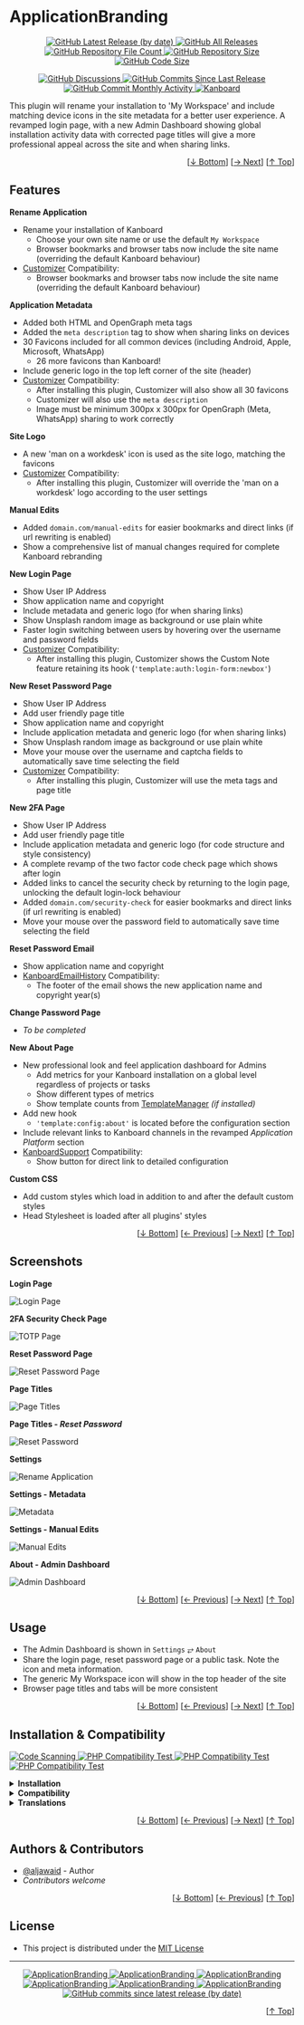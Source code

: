 <h1 name="user-content-readme-top">ApplicationBranding</h1>
<p align="center">
    <a href="https://github.com/aljawaid/ApplicationBranding/releases">
        <img src="https://img.shields.io/github/v/release/aljawaid/ApplicationBranding?style=for-the-badge&color=brightgreen" alt="GitHub Latest Release (by date)" title="GitHub Latest Release (by date)">
    </a>
    <a href="https://github.com/aljawaid/ApplicationBranding/releases">
        <img src="https://img.shields.io/github/downloads/aljawaid/ApplicationBranding/total?style=for-the-badge&color=orange" alt="GitHub All Releases" title="GitHub All Downloads">
    </a>
    <a href="https://github.com/aljawaid/ApplicationBranding/releases">
        <img src="https://img.shields.io/github/directory-file-count/aljawaid/ApplicationBranding?style=for-the-badge&color=orange" alt="GitHub Repository File Count" title="GitHub Repository File Count">
    </a>
    <a href="https://github.com/aljawaid/ApplicationBranding/releases">
        <img src="https://img.shields.io/github/repo-size/aljawaid/ApplicationBranding?style=for-the-badge&color=orange" alt="GitHub Repository Size" title="GitHub Repository Size">
    </a>
    <a href="https://github.com/aljawaid/ApplicationBranding/releases">
        <img src="https://img.shields.io/github/languages/code-size/aljawaid/ApplicationBranding?style=for-the-badge&color=orange" alt="GitHub Code Size" title="GitHub Code Size">
    </a>
</p>
<p align="center">
    <a href="https://github.com/aljawaid/ApplicationBranding/discussions">
        <img src="https://img.shields.io/github/discussions/aljawaid/ApplicationBranding?style=for-the-badge&color=blue" alt="GitHub Discussions" title="Read Discussions">
    </a>
    <a href="https://github.com/aljawaid/ApplicationBranding/compare">
        <img src="https://img.shields.io/github/commits-since/aljawaid/ApplicationBranding/latest?include_prereleases&style=for-the-badge&color=blue" alt="GitHub Commits Since Last Release" title="GitHub Commits Since Last Release">
    </a>
    <a href="https://github.com/aljawaid/ApplicationBranding/compare">
        <img src="https://img.shields.io/github/commit-activity/m/aljawaid/ApplicationBranding?style=for-the-badge&color=blue" alt="GitHub Commit Monthly Activity" title="GitHub Commit Monthly Activity">
    </a>
    <a href="https://github.com/kanboard/kanboard" title="Kanboard - Kanban Project Management Software">
        <img src="https://img.shields.io/badge/Plugin%20for-kanboard-D40000?style=for-the-badge&labelColor=000000" alt="Kanboard">
    </a>
</p>

This plugin will rename your installation to \'My Workspace\' and include matching device icons in the site metadata for a better user experience. A revamped login page, with a new Admin Dashboard showing global installation activity data with corrected page titles will give a more professional appeal across the site and when sharing links.

<p align="right">[<a href="#user-content-readme-bottom">&#8595; Bottom</a>] [<a href="#screenshots">&#8594; Next</a>] [<a href="#user-content-readme-top">&#8593; Top</a>]</p>

## Features

**Rename Application**
- Rename your installation of Kanboard
  - Choose your own site name or use the default `My Workspace`
  - Browser bookmarks and browser tabs now include the site name (overriding the default Kanboard behaviour)
- [Customizer](https://github.com/creecros/Customizer) Compatibility:
  - Browser bookmarks and browser tabs now include the site name (overriding the default Kanboard behaviour)

**Application Metadata**
- Added both HTML and OpenGraph meta tags
- Added the `meta description` tag to show when sharing links on devices
- 30 Favicons included for all common devices (including Android, Apple, Microsoft, WhatsApp)
  - 26 more favicons than Kanboard!
- Include generic logo in the top left corner of the site (header)
- [Customizer](https://github.com/creecros/Customizer) Compatibility:
  - After installing this plugin, Customizer will also show all 30 favicons
  - Customizer will also use the `meta description`
  - Image must be minimum 300px x 300px for OpenGraph (Meta, WhatsApp) sharing to work correctly

**Site Logo**
- A new 'man on a workdesk' icon is used as the site logo, matching the favicons
- [Customizer](https://github.com/creecros/Customizer) Compatibility:
  - After installing this plugin, Customizer will override the 'man on a workdesk' logo according to the user settings

**Manual Edits**
- Added `domain.com/manual-edits` for easier bookmarks and direct links (if url rewriting is enabled)
- Show a comprehensive list of manual changes required for complete Kanboard rebranding

**New Login Page**
- Show User IP Address
- Show application name and copyright
- Include metadata and generic logo (for when sharing links)
- Show Unsplash random image as background or use plain white
- Faster login switching between users by hovering over the username and password fields
- [Customizer](https://github.com/creecros/Customizer) Compatibility:
  - After installing this plugin, Customizer shows the Custom Note feature retaining its hook (`'template:auth:login-form:newbox'`)

**New Reset Password Page**
- Show User IP Address
- Add user friendly page title
- Show application name and copyright
- Include application metadata and generic logo (for when sharing links)
- Show Unsplash random image as background or use plain white
- Move your mouse over the username and captcha fields to automatically save time selecting the field
- [Customizer](https://github.com/creecros/Customizer) Compatibility:
  - After installing this plugin, Customizer will use the meta tags and page title

**New 2FA Page**
- Show User IP Address
- Add user friendly page title
- Include application metadata and generic logo (for code structure and style consistency)
- A complete revamp of the two factor code check page which shows after login
- Added links to cancel the security check by returning to the login page, unlocking the default login-lock behaviour
- Added `domain.com/security-check` for easier bookmarks and direct links (if url rewriting is enabled)
- Move your mouse over the password field to automatically save time selecting the field

**Reset Password Email**
- Show application name and copyright
- [KanboardEmailHistory](https://github.com/aljawaid/KanboardEmailHistory) Compatibility:
  - The footer of the email shows the new application name and copyright year(s)

**Change Password Page**
- _To be completed_

**New About Page**
- New professional look and feel application dashboard for Admins
  - Add metrics for your Kanboard installation on a global level regardless of projects or tasks
  - Show different types of metrics
  - Show template counts from [TemplateManager](https://github.com/aljawaid/TemplateManager) _(if installed)_
- Add new hook
  - `'template:config:about'` is located before the configuration section
- Include relevant links to Kanboard channels in the revamped _Application Platform_ section
- [KanboardSupport](https://github.com/aljawaid/KanboardSupport) Compatibility:
  - Show button for direct link to detailed configuration

**Custom CSS**
- Add custom styles which load in addition to and after the default custom styles
- Head Stylesheet is loaded after all plugins' styles

<p align="right">[<a href="#user-content-readme-bottom">&#8595; Bottom</a>] [<a href="#features">&#8592; Previous</a>] [<a href="#usage">&#8594; Next</a>] [<a href="#user-content-readme-top">&#8593; Top</a>]</p>

## Screenshots

**Login Page**  

![Login Page](../master/Screenshots/screenshot-login.png "A new user friendly login page")

**2FA Security Check Page**  

![TOTP  Page](../master/Screenshots/screenshot-otp.png "A new user friendly two-factor security check page")

**Reset Password Page**  

![Reset Password Page](../master/Screenshots/screenshot-reset.png "A new user friendly reset password page")

**Page Titles**  

![Page Titles](../master/Screenshots/screenshot-browser-tabs.png "Browser tabs and bookmarks contain the page title")

**Page Titles - _Reset Password_**  

![Reset Password](../master/Screenshots/screenshot-browser-tabs-reset-password.png "Reset password page now includes the page title")

**Settings**  

![Rename Application](../master/Screenshots/screenshot-settings.png "Settings")

**Settings - Metadata**  

![Metadata](../master/Screenshots/screenshot-metadata.png "Metadata")

**Settings - Manual Edits**  

![Manual Edits](../master/Screenshots/screenshot-manual-edits.png "Manual Edits Page")

**About - Admin Dashboard**  

![Admin Dashboard](../master/Screenshots/screenshot-admin-dashboard.png "Admin Dashboard")

<p align="right">[<a href="#user-content-readme-bottom">&#8595; Bottom</a>] [<a href="#features">&#8592; Previous</a>] [<a href="#installation--compatibility">&#8594; Next</a>] [<a href="#user-content-readme-top">&#8593; Top</a>]</p>

## Usage

- The Admin Dashboard is shown in `Settings` &#10562; `About`
- Share the login page, reset password page or a public task. Note the icon and meta information.
- The generic My Workspace icon will show in the top header of the site
- Browser page titles and tabs will be more consistent

<p align="right">[<a href="#user-content-readme-bottom">&#8595; Bottom</a>] [<a href="#screenshots">&#8592; Previous</a>] [<a href="#authors--contributors">&#8594; Next</a>] [<a href="#user-content-readme-top">&#8593; Top</a>]</p>

## Installation & Compatibility

<p align="left">
    <a href="https://github.com/aljawaid/ApplicationBranding/actions/workflows/linter.yml">
        <img src="https://github.com/aljawaid/ApplicationBranding/actions/workflows/linter.yml/badge.svg?branch=master&event=push" alt="Code Scanning" title="View Test">
    </a>
    <a href="https://github.com/aljawaid/ApplicationBranding/actions/workflows/php-compatibility-7.4.yaml">
        <img src="https://github.com/aljawaid/ApplicationBranding/actions/workflows/php-compatibility-7.4.yaml/badge.svg?branch=master&event=push" alt="PHP Compatibility Test" title="View Test">
    </a>
    <a href="https://github.com/aljawaid/ApplicationBranding/actions/workflows/php-compatibility-8.0.yaml">
        <img src="https://github.com/aljawaid/ApplicationBranding/actions/workflows/php-compatibility-8.0.yaml/badge.svg?branch=master&event=push" alt="PHP Compatibility Test" title="View Test">
    </a>
    <a href="https://github.com/aljawaid/ApplicationBranding/actions/workflows/php-compatibility-8.2.yaml">
        <img src="https://github.com/aljawaid/ApplicationBranding/actions/workflows/php-compatibility-8.2.yaml/badge.svg?branch=master&event=push" alt="PHP Compatibility Test" title="View Test">
    </a>
</p>

<details>
    <summary><strong>Installation</strong></summary>

- Install via the **[Kanboard](https://github.com/kanboard/kanboard "Kanboard - Kanban Project Management Software") Plugin Directory** or see [INSTALL.md](../master/INSTALL.md)
- Read the full [**Changelog**](../master/changelog.md "See changes") to see the latest updates

</details>
<details>
    <summary><strong>Compatibility</strong></summary>

- Requires [Kanboard](https://github.com/kanboard/kanboard "Kanboard - Kanban Project Management Software") ≥`1.2.20`
- **Other Plugins & Action Plugins**
  - _No known issues_
  - Compatible with [KanboardEmailHistory](https://github.com/aljawaid/KanboardEmailHistory), [AutomaticActionUX](https://github.com/aljawaid/AutomaticActionUX), [PluginManager](https://github.com/aljawaid/PluginManager), [TagManager](https://github.com/aljawaid/TagManager), [KanboardSupport](https://github.com/aljawaid/KanboardSupport), [Customizer](https://github.com/creecros/Customizer), [TemplateManager](https://github.com/aljawaid/TemplateManager)
- **Core Files & Templates**
  - `08` Template overrides
  - _No database changes_

</details>
<details>
    <summary><strong>Translations</strong></summary>

- English (UK)
- _Starter template available_

</details>

<p align="right">[<a href="#user-content-readme-bottom">&#8595; Bottom</a>] [<a href="#usage">&#8592; Previous</a>] [<a href="#license">&#8594; Next</a>] [<a href="#user-content-readme-top">&#8593; Top</a>]</p>

## Authors & Contributors

- [@aljawaid](https://github.com/aljawaid) - Author
- _Contributors welcome_

<p align="right">[<a href="#user-content-readme-bottom">&#8595; Bottom</a>] [<a href="#installation--compatibility">&#8592; Previous</a>] [<a href="#user-content-readme-top">&#8593; Top</a>]</p>

## License

- This project is distributed under the [MIT License](../master/LICENSE "Read The MIT license")

---

<p align="center">
    <a href="https://github.com/aljawaid/ApplicationBranding/stargazers" title="View Stargazers">
        <img src="https://img.shields.io/github/stars/aljawaid/ApplicationBranding?logo=github&style=flat-square" alt="ApplicationBranding">
    </a>
    <a href="https://github.com/aljawaid/ApplicationBranding/forks" title="See Forks">
        <img src="https://img.shields.io/github/forks/aljawaid/ApplicationBranding?logo=github&style=flat-square" alt="ApplicationBranding">
    </a>
    <a href="https://github.com/aljawaid/ApplicationBranding/blob/master/LICENSE" title="Read License">
        <img src="https://img.shields.io/github/license/aljawaid/ApplicationBranding?style=flat-square" alt="ApplicationBranding">
    </a>
    <a href="https://github.com/aljawaid/ApplicationBranding/issues" title="Open Issues">
        <img src="https://img.shields.io/github/issues-raw/aljawaid/ApplicationBranding?style=flat-square" alt="ApplicationBranding">
    </a>
    <a href="https://github.com/aljawaid/ApplicationBranding/issues?q=is%3Aissue+is%3Aclosed" title="Closed Issues">
        <img src="https://img.shields.io/github/issues-closed/aljawaid/ApplicationBranding?style=flat-square" alt="ApplicationBranding">
    </a>
    <a href="https://github.com/aljawaid/ApplicationBranding/discussions" title="Read Discussions">
        <img src="https://img.shields.io/github/discussions/aljawaid/ApplicationBranding?style=flat-square" alt="ApplicationBranding">
    </a>
    <a href="https://github.com/aljawaid/ApplicationBranding/compare/" title="Latest Commits">
        <img alt="GitHub commits since latest release (by date)" src="https://img.shields.io/github/commits-since/aljawaid/ApplicationBranding/latest?style=flat-square">
    </a>
</p>
<a name="user-content-readme-bottom"></a>
<p align="right">[<a href="#user-content-readme-top">&#8593; Top</a>]</p>
